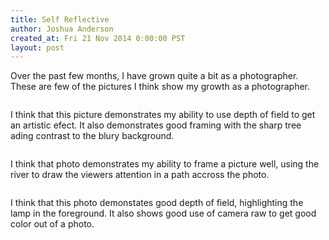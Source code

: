 ```yaml
---
title: Self Reflective
author: Joshua Anderson
created_at: Fri 21 Nov 2014 0:00:00 PST
layout: post
---
```


Over the past few months, I have grown quite a bit as a photographer. These are few of the pictures I think show my growth as a photographer.

<img class="post-image" src="https://s3.amazonaws.com/xatigo/tree.jpg" alt="">

I think that this picture demonstrates my ability to use depth of field to get an artistic efect. It also demonstrates good framing with the sharp tree ading contrast to the blury background.

<img class="post-image" src="https://s3.amazonaws.com/xatigo/snow.jpg" alt="">

I think that photo demonstrates my ability to frame a picture well, using the river to draw the viewers attention in a path accross the photo.

<img class="post-image" src="https://s3.amazonaws.com/xatigo/lamp.jpg" alt="">

I think that this photo demonstates good depth of field, highlighting the lamp in the foreground. It also shows good use of camera raw to get good color out of a photo.
